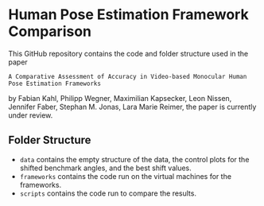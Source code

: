 # Human Pose Estimation Framework Comparison

This GitHub repository contains the code and folder structure used in the paper

`A Comparative Assessment of Accuracy in Video-based Monocular Human Pose Estimation Frameworks`

by Fabian Kahl, Philipp Wegner, Maximilian Kapsecker, Leon Nissen, Jennifer Faber, Stephan M. Jonas, Lara Marie Reimer, the paper is currently under review.

## Folder Structure
- `data` contains the empty structure of the data, the control plots for the shifted benchmark angles, and the best shift values.
- `frameworks` contains the code run on the virtual machines for the frameworks.
- `scripts` contains the code run to compare the results.